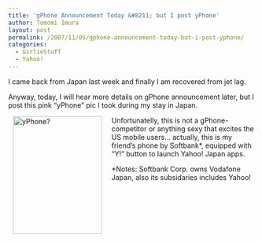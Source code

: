 ```yaml
---
title: 'gPhone Announcement Today &#8211; but I post yPhone'
author: Tomomi Imura
layout: post
permalink: /2007/11/05/gphone-announcement-today-but-i-post-yphone/
categories:
  - GirlieStuff
  - Yahoo!
---
```

I came back from Japan last week and finally I am recovered from jet lag.

Anyway, today, I will hear more details on gPhone announcement later, but I post this pink &#8220;yPhone&#8221; pic I took during my stay in Japan.

<img src="http://farm3.static.flickr.com/2350/1867231050_97da4998df_m.jpg" style="padding-right: 10px" alt="yPhone?" title="yPhone?" align="left" height="240" hspace="10" width="180" />

Unfortunatelly, this is not a gPhone-competitor or anything sexy that excites the US mobile users… actually, this is my friend&#8217;s phone by Softbank*, equipped with &#8220;Y!&#8221; button to launch Yahoo! Japan apps.

*Notes: Softbank Corp. owns Vodafone Japan, also its subsidaries includes Yahoo!

<br clear="all" />